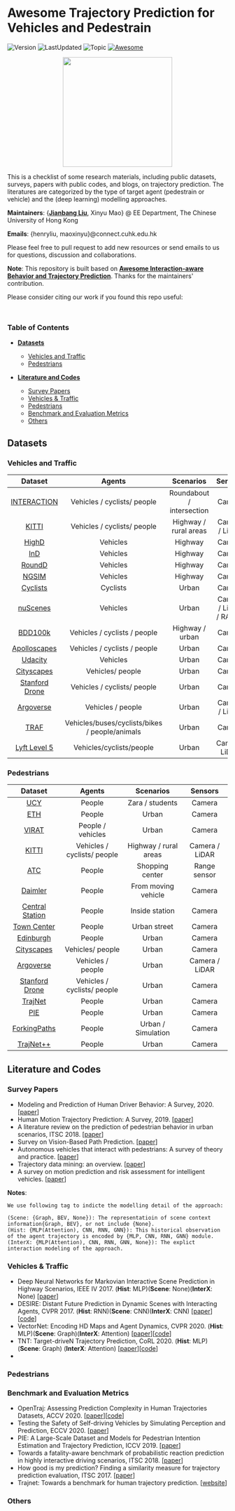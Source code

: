 # Awesome Trajectory Prediction for Vehicles and Pedestrain
![Version](https://img.shields.io/badge/Version-0.0.1-blue) 
![LastUpdated](https://img.shields.io/badge/LastUpdated-2021.09-lightgrey.svg)
![Topic](https://img.shields.io/badge/Topic-trajectory--prediction-yellow.svg?logo=github) 
[![Awesome](https://awesome.re/badge.svg)](https://awesome.re)

<p align="center">
  <img width="250" src="https://camo.githubusercontent.com/1131548cf666e1150ebd2a52f44776d539f06324/68747470733a2f2f63646e2e7261776769742e636f6d2f73696e647265736f726875732f617765736f6d652f6d61737465722f6d656469612f6c6f676f2e737667"
	"Awesome!">
</p>

This is a checklist of some research materials, including public datasets, surveys, papers with public codes, and blogs, on trajectory prediction.
The literatures are categorized by the type of target agent (pedestrain or vehicle) and the (deep learning) modelling approaches.

**Maintainers**: {[**Jianbang Liu**](https://henry1iu.github.io/homepage/), Xinyu Mao} @ EE Department, The Chinese University of Hong Kong

**Emails**: {henryliu, maoxinyu}@connect.cuhk.edu.hk

Please feel free to pull request to add new resources or send emails to us for questions, discussion and collaborations.

**Note**: This repository is built based on [**Awesome Interaction-aware Behavior and Trajectory Prediction**](https://github.com/jiachenli94/Awesome-Interaction-aware-Trajectory-Prediction).
Thanks for the maintainers' contribution. 

Please consider citing our work if you found this repo useful:

```


```

### Table of Contents

<!-- TOC depthFrom:2 depthTo:6 withLinks:1 updateOnSave: orderedList:0 -->
- [**Datasets**](#datasets)
	- [Vehicles and Traffic](#vehicles-and-traffic)
	- [Pedestrians](#pedestrians)
	
- [**Literature and Codes**](#literature-and-codes)
	- [Survey Papers](#survey-papers)
	- [Vehicles & Traffic](#intelligent-vehicles-traffic)
	- [Pedestrians](#pedestrians-1)
	- [Benchmark and Evaluation Metrics](#benchmark-and-evaluation-metrics)
	- [Others](#others)
<!-- /TOC -->

## **Datasets**

### Vehicles and Traffic

|                           Dataset                            |            Agents            |         Scenarios         |        Sensors         |
| :----------------------------------------------------------: | :--------------------------: | :-----------------------: | :--------------------: |
|      [INTERACTION](http://www.interaction-dataset.com/)      | Vehicles / cyclists/ people  | Roundabout / intersection |     Camera     |
|        [KITTI](http://www.cvlibs.net/datasets/kitti/)        | Vehicles / cyclists/ people  |   Highway / rural areas   |     Camera / LiDAR     |
|           [HighD](https://www.highd-dataset.com/)            |           Vehicles           |          Highway          |         Camera         |
|           [InD](https://www.ind-dataset.com/)                |           Vehicles           |          Highway          |         Camera         |
|           [RoundD](https://www.round-dataset.com/)           |           Vehicles           |          Highway          |         Camera         |
| [NGSIM](https://ops.fhwa.dot.gov/trafficanalysistools/ngsim.htm) |           Vehicles       |          Highway          |         Camera         |
| [Cyclists](http://www.gavrila.net/Datasets/Daimler_Pedestrian_Benchmark_D/Tsinghua-Daimler_Cyclist_Detec/tsinghua-daimler_cyclist_detec.html) |           Cyclists           |           Urban           |         Camera         |
|            [nuScenes](https://www.nuscenes.org/)             |           Vehicles           |           Urban           | Camera / LiDAR / RADAR |
|          [BDD100k](https://bdd-data.berkeley.edu/)           | Vehicles / cyclists / people |      Highway / urban      |         Camera         |
| [Apolloscapes](http://apolloscape.auto/?source=post_page---------------------------) | Vehicles / cyclists / people |           Urban           |         Camera         |
| [Udacity](https://github.com/udacity/self-driving-car/tree/master/datasets) |           Vehicles           |           Urban           |         Camera         |
|      [Cityscapes](https://www.cityscapes-dataset.com/)       |       Vehicles/ people       |           Urban           |         Camera         |
| [Stanford Drone](http://cvgl.stanford.edu/projects/uav_data/) | Vehicles / cyclists/ people |           Urban           |         Camera         |
|           [Argoverse](https://www.argoverse.org/)            |      Vehicles / people       |           Urban           |     Camera / LiDAR     |
| [TRAF](https://gamma.umd.edu/researchdirections/autonomousdriving/trafdataset) |      Vehicles/buses/cyclists/bikes / people/animals       |           Urban           |     Camera      |
| [Lyft Level 5](https://level5.lyft.com/dataset/)             | Vehicles/cyclists/people     | Urban                     | Camera/ LiDAR   |

### Pedestrians

|                           Dataset                            |           Agents            |       Scenarios       |    Sensors     |
| :----------------------------------------------------------: | :-------------------------: | :-------------------: | :------------: |
| [UCY](https://graphics.cs.ucy.ac.cy/research/downloads/crowd-data) |           People      |    Zara / students    |     Camera     |
|       [ETH](http://www.vision.ee.ethz.ch/en/datasets/)       |           People            |         Urban         |     Camera     |
|              [VIRAT](http://www.viratdata.org/)              |      People / vehicles      |         Urban         |     Camera     |
|        [KITTI](http://www.cvlibs.net/datasets/kitti/)        | Vehicles / cyclists/ people | Highway / rural areas | Camera / LiDAR |
|     [ATC](https://irc.atr.jp/crest2010_HRI/ATC_dataset/)     |           People            |    Shopping center    |  Range sensor  |
| [Daimler](http://www.gavrila.net/Datasets/Daimler_Pedestrian_Benchmark_D/daimler_pedestrian_benchmark_d.html) |           People            |  From moving vehicle  |     Camera     |
| [Central Station](http://www.ee.cuhk.edu.hk/~xgwang/grandcentral.html) |       People      |    Inside station     |     Camera     |
| [Town Center](http://www.robots.ox.ac.uk/ActiveVision/Research/Projects/2009bbenfold_headpose/project.html#datasets) |           People            |     Urban street      |     Camera     |
| [Edinburgh](http://homepages.inf.ed.ac.uk/rbf/FORUMTRACKING/) |           People           |         Urban         |     Camera     |
|   [Cityscapes](https://www.cityscapes-dataset.com/login/)    |      Vehicles/ people       |         Urban         |     Camera     |
|           [Argoverse](https://www.argoverse.org/)            |      Vehicles / people      |         Urban         | Camera / LiDAR |
| [Stanford Drone](http://cvgl.stanford.edu/projects/uav_data/) | Vehicles / cyclists/ people |         Urban         |     Camera     |
|           [TrajNet](http://trajnet.stanford.edu/)            |           People            |         Urban         |     Camera     |
| [PIE](http://data.nvision2.eecs.yorku.ca/PIE_dataset/)       |           People            |         Urban         |     Camera     |
| [ForkingPaths](https://next.cs.cmu.edu/multiverse/index.html) |           People           |         Urban / Simulation         |     Camera     |
| [TrajNet++](https://www.aicrowd.com/challenges/trajnet-a-trajectory-forecasting-challenge) |           People            |         Urban         |     Camera     |

## **Literature and Codes**

### Survey Papers

- Modeling and Prediction of Human Driver Behavior: A Survey, 2020. [[paper](https://arxiv.org/abs/2006.08832)]
- Human Motion Trajectory Prediction: A Survey, 2019. [[paper](https://arxiv.org/abs/1905.06113)]
- A literature review on the prediction of pedestrian behavior in urban scenarios, ITSC 2018. [[paper](https://ieeexplore.ieee.org/document/8569415)]
- Survey on Vision-Based Path Prediction. [[paper](https://link.springer.com/chapter/10.1007/978-3-319-91131-1_4)]
- Autonomous vehicles that interact with pedestrians: A survey of theory and practice. [[paper](https://arxiv.org/abs/1805.11773)]
- Trajectory data mining: an overview. [[paper](https://dl.acm.org/citation.cfm?id=2743025)]
- A survey on motion prediction and risk assessment for intelligent vehicles. [[paper](https://robomechjournal.springeropen.com/articles/10.1186/s40648-014-0001-z)]

**Notes**:
```
We use following tag to indicte the modelling detail of the approach:

(Scene: {Graph, BEV, None}): The representatioin of scene context information{Graph, BEV}, or not include {None}.
(Hist: {MLP(Attention), CNN, RNN, GNN}): This historical observation of the agent trajectory is encoded by {MLP, CNN, RNN, GNN} module.
(InterX: {MLP(Attention), CNN, RNN, GNN, None}): The explict interaction modeling of the approach. 
```

### Vehicles & Traffic
- Deep Neural Networks for Markovian Interactive Scene Prediction in Highway Scenarios, IEEE IV 2017. (**Hist**: MLP)(**Scene**: None)(**InterX**: None) [[paper](https://ieeexplore.ieee.org/document/7995797)]
- DESIRE: Distant Future Prediction in Dynamic Scenes with Interacting Agents, CVPR 2017. (**Hist**: RNN)(**Scene**: CNN)(**InterX**: CNN) [[paper](https://openaccess.thecvf.com/content_cvpr_2017/papers/Lee_DESIRE_Distant_Future_CVPR_2017_paper.pdf)][[code](https://github.com/tdavchev/DESIRE)]
- VectorNet: Encoding HD Maps and Agent Dynamics, CVPR 2020. (**Hist**: MLP)(**Scene**: Graph)(**InterX**: Attention) [[paper](https://openaccess.thecvf.com/content_CVPR_2020/papers/Gao_VectorNet_Encoding_HD_Maps_and_Agent_Dynamics_From_Vectorized_Representation_CVPR_2020_paper.pdf)][[code](https://github.com/Henry1iu/TNT-Trajectory-Predition)]
- TNT: Target-driveN Trajectory Prediction, CoRL 2020. (**Hist**: MLP) (**Scene**: Graph) (**InterX**: Attention) [[paper](https://arxiv.org/abs/2008.08294)][[code](https://github.com/Henry1iu/TNT-Trajectory-Predition)]
- 

### Pedestrians


### Benchmark and Evaluation Metrics
- OpenTraj: Assessing Prediction Complexity in Human Trajectories Datasets, ACCV 2020. [[paper](https://arxiv.org/abs/2010.00890)][[code](https://github.com/crowdbotp/OpenTraj)]
- Testing the Safety of Self-driving Vehicles by Simulating Perception and Prediction, ECCV 2020. [[paper](https://arxiv.org/abs/2008.06020)]
- PIE: A Large-Scale Dataset and Models for Pedestrian Intention Estimation and Trajectory Prediction, ICCV 2019. [[paper](http://openaccess.thecvf.com/content_ICCV_2019/papers/Rasouli_PIE_A_Large-Scale_Dataset_and_Models_for_Pedestrian_Intention_Estimation_ICCV_2019_paper.pdf)]
- Towards a fatality-aware benchmark of probabilistic reaction prediction in highly interactive driving scenarios, ITSC 2018. [[paper](https://arxiv.org/abs/1809.03478)]
- How good is my prediction? Finding a similarity measure for trajectory prediction evaluation, ITSC 2017. [[paper](http://ieeexplore.ieee.org/document/8317825/)]
- Trajnet: Towards a benchmark for human trajectory prediction. [[website](http://trajnet.epfl.ch/)]

### Others
